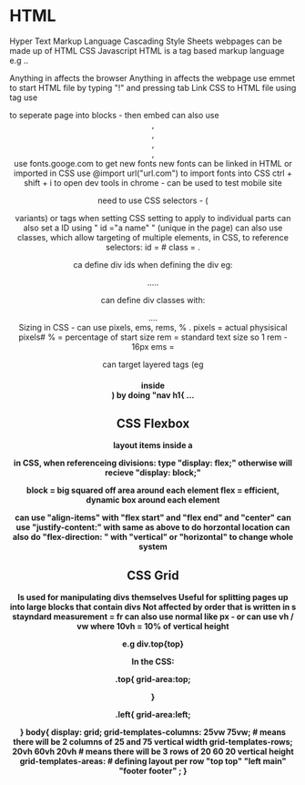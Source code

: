 # HTML

Hyper Text Markup Language
Cascading Style Sheets
webpages can be made up of HTML CSS Javascript 
HTML is a tag based markup language e.g <head> .. </head> 

Anything in <head> affects the browser
Anything in <body> affects the webpage 
use emmet to start HTML file by typing "!" and pressing tab
Link CSS to HTML file using <link> tag 
use <div> to seperate page into blocks - then embed 
can also use <header> , <section>, <article>, <nav>, <footer>
use fonts.googe.com to get new fonts
new fonts can be linked in HTML or imported in CSS
use @import url("url.com") to import fonts into CSS
ctrl + shift + i to open dev tools in chrome - can be used to test mobile site 

need to use CSS selectors - (<div> variants) or tags when setting CSS setting to apply to individual parts
can also set a ID using " id ="a name" " (unique in the page)
can also use classes, which allow targeting of multiple elements,
in CSS, to reference selectors:
 id = #
 class = . 

ca define div ids when defining the div eg:
<div #231>.....</div>

can define div classes with:
<div class="cards"> .... </div> 
Sizing in CSS - can use pixels, ems, rems, % .
pixels = actual physisical pixels#
% = percentage of start size
rem = standard text size so 1 rem - 16px 
ems = 

can target layered tags (eg <h1> inside <nav>) by doing "nav h1{ ...
                                                                
## CSS Flexbox

layout items inside a <div>
in CSS, when referenceing divisions:
type "display: flex;" otherwise will recieve "display: block;"

block = big squared off area around each element
flex = efficient, dynamic box around each element

can use "align-items" with "flex start" and "flex end" and "center"
can use "justify-content:" with same as above to do horzontal location 
can also do "flex-direction: " with "vertical" or "horizontal" to change whole system  

## CSS Grid

Is used for manipulating divs themselves 
Useful for splitting pages up into large blocks that contain divs
Not affected by order that is written in 
s
stayndard measurement = fr  can also use normal like px - or can use vh / vw where 10vh = 10% of vertical height

e.g 
div.top{top}

<div>

In the CSS:

.top{
    grid-area:top;
    
}    

.left{
    grid-area:left;

}
body{
    display: grid;
    grid-templates-columns: 25vw 75vw; # means there will be 2 columns of 25 and 75 vertical width
    grid-templates-rows; 20vh 60vh 20vh # means there will be 3 rows of 20 60 20 vertical height
    grid-templates-areas: # defining layout per row
    "top top"
    "left main"
    "footer footer"
    ;
    }

                                                            